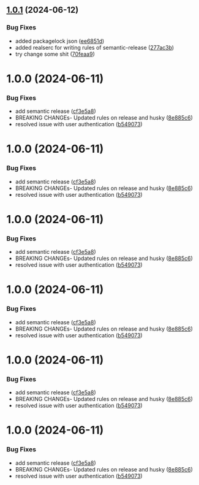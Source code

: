 ## [1.0.1](https://github.com/RezaPN/semantic-release-test/compare/v1.0.0...v1.0.1) (2024-06-12)


### Bug Fixes

* added packagelock json ([ee6851d](https://github.com/RezaPN/semantic-release-test/commit/ee6851d5fa56dba39440c9c9e26f66d7839dcf37))
* added realserc for writing rules of semantic-release ([277ac3b](https://github.com/RezaPN/semantic-release-test/commit/277ac3b32df5aa0a73d4bea4a5d001bd245cb4ca))
* try change some shit ([70feaa9](https://github.com/RezaPN/semantic-release-test/commit/70feaa990a52d89c1699e3ef42a132916849ac57))

# 1.0.0 (2024-06-11)


### Bug Fixes

* add semantic release ([cf3e5a8](https://github.com/RezaPN/semantic-release-test/commit/cf3e5a89e8fa379a6c25b6d4c49a77e79ff7c7da))
* BREAKING CHANGEs- Updated rules on release and husky ([8e885c6](https://github.com/RezaPN/semantic-release-test/commit/8e885c66462a3e491889ac0c646d82f40658dd5a))
* resolved issue with user authentication ([b549073](https://github.com/RezaPN/semantic-release-test/commit/b549073def05fa2d100cf15644e3da0725f754aa))

# 1.0.0 (2024-06-11)


### Bug Fixes

* add semantic release ([cf3e5a8](https://github.com/RezaPN/semantic-release-test/commit/cf3e5a89e8fa379a6c25b6d4c49a77e79ff7c7da))
* BREAKING CHANGEs- Updated rules on release and husky ([8e885c6](https://github.com/RezaPN/semantic-release-test/commit/8e885c66462a3e491889ac0c646d82f40658dd5a))
* resolved issue with user authentication ([b549073](https://github.com/RezaPN/semantic-release-test/commit/b549073def05fa2d100cf15644e3da0725f754aa))

# 1.0.0 (2024-06-11)


### Bug Fixes

* add semantic release ([cf3e5a8](https://github.com/RezaPN/semantic-release-test/commit/cf3e5a89e8fa379a6c25b6d4c49a77e79ff7c7da))
* BREAKING CHANGEs- Updated rules on release and husky ([8e885c6](https://github.com/RezaPN/semantic-release-test/commit/8e885c66462a3e491889ac0c646d82f40658dd5a))
* resolved issue with user authentication ([b549073](https://github.com/RezaPN/semantic-release-test/commit/b549073def05fa2d100cf15644e3da0725f754aa))

# 1.0.0 (2024-06-11)


### Bug Fixes

* add semantic release ([cf3e5a8](https://github.com/RezaPN/semantic-release-test/commit/cf3e5a89e8fa379a6c25b6d4c49a77e79ff7c7da))
* BREAKING CHANGEs- Updated rules on release and husky ([8e885c6](https://github.com/RezaPN/semantic-release-test/commit/8e885c66462a3e491889ac0c646d82f40658dd5a))
* resolved issue with user authentication ([b549073](https://github.com/RezaPN/semantic-release-test/commit/b549073def05fa2d100cf15644e3da0725f754aa))

# 1.0.0 (2024-06-11)


### Bug Fixes

* add semantic release ([cf3e5a8](https://github.com/RezaPN/semantic-release-test/commit/cf3e5a89e8fa379a6c25b6d4c49a77e79ff7c7da))
* BREAKING CHANGEs- Updated rules on release and husky ([8e885c6](https://github.com/RezaPN/semantic-release-test/commit/8e885c66462a3e491889ac0c646d82f40658dd5a))
* resolved issue with user authentication ([b549073](https://github.com/RezaPN/semantic-release-test/commit/b549073def05fa2d100cf15644e3da0725f754aa))

# 1.0.0 (2024-06-11)


### Bug Fixes

* add semantic release ([cf3e5a8](https://github.com/RezaPN/semantic-release-test/commit/cf3e5a89e8fa379a6c25b6d4c49a77e79ff7c7da))
* BREAKING CHANGEs- Updated rules on release and husky ([8e885c6](https://github.com/RezaPN/semantic-release-test/commit/8e885c66462a3e491889ac0c646d82f40658dd5a))
* resolved issue with user authentication ([b549073](https://github.com/RezaPN/semantic-release-test/commit/b549073def05fa2d100cf15644e3da0725f754aa))
